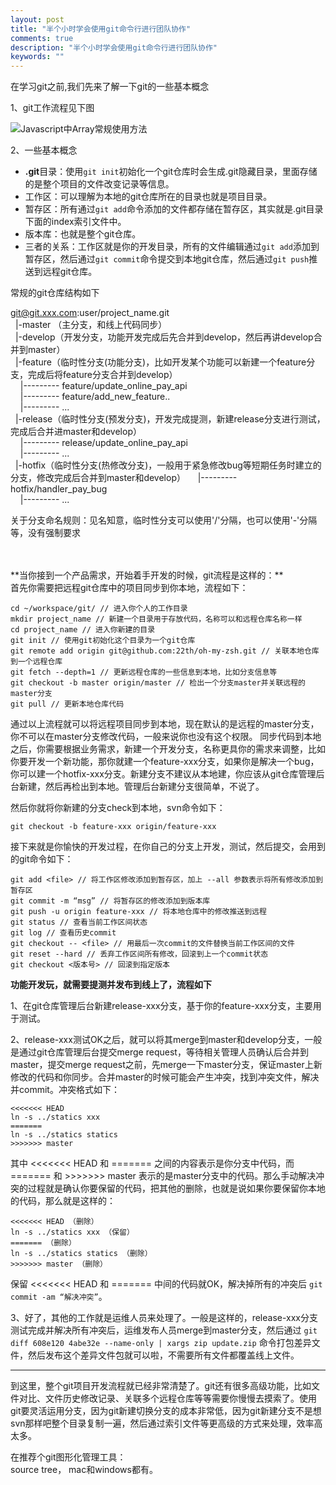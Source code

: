 ```yaml
---
layout: post
title: "半个小时学会使用git命令行进行团队协作"
comments: true
description: "半个小时学会使用git命令行进行团队协作"
keywords: ""
---
```


在学习git之前,我们先来了解一下git的一些基本概念

1、git工作流程见下图

![](http://7xp1dj.com1.z0.glb.clouddn.com/git-work-flow.png "Javascript中Array常规使用方法")

2、一些基本概念

- **.git**目录：使用`git init`初始化一个git仓库时会生成.git隐藏目录，里面存储的是整个项目的文件改变记录等信息。
- 工作区：可以理解为本地的git仓库所在的目录也就是项目目录。
- 暂存区：所有通过`git add`命令添加的文件都存储在暂存区，其实就是.git目录下面的index索引文件中。
- 版本库：也就是整个git仓库。
- 三者的关系：工作区就是你的开发目录，所有的文件编辑通过`git add`添加到暂存区，然后通过`git commit`命令提交到本地git仓库，然后通过`git push`推送到远程git仓库。

常规的git仓库结构如下

git@git.xxx.com:user/project_name.git <br />
&nbsp;&nbsp;|-master （主分支，和线上代码同步）<br />
&nbsp;&nbsp;|-develop（开发分支，功能开发完成后先合并到develop，然后再讲develop合并到master）<br />
&nbsp;&nbsp;|-feature（临时性分支(功能分支)，比如开发某个功能可以新建一个feature分支，完成后将feature分支合并到develop）<br />
&nbsp;&nbsp;&nbsp;&nbsp;|--------- feature/update_online_pay_api <br />
&nbsp;&nbsp;&nbsp;&nbsp;|--------- feature/add_new_feature.. <br />
&nbsp;&nbsp;&nbsp;&nbsp;|--------- ... <br />
&nbsp;&nbsp;|-release（临时性分支(预发分支)，开发完成提测，新建release分支进行测试，完成后合并进master和develop）<br />
&nbsp;&nbsp;&nbsp;&nbsp;|--------- release/update_online_pay_api <br />
&nbsp;&nbsp;&nbsp;&nbsp;|--------- ... <br />
&nbsp;&nbsp;|-hotfix（临时性分支(热修改分支)，一般用于紧急修改bug等短期任务时建立的分支，修改完成后合并到master和develop）
&nbsp;&nbsp;&nbsp;&nbsp;|--------- hotfix/handler_pay_bug <br />
&nbsp;&nbsp;&nbsp;&nbsp;|--------- ... <br />

关于分支命名规则：见名知意，临时性分支可以使用'/'分隔，也可以使用'-'分隔等，没有强制要求

<br />
<br />
**当你接到一个产品需求，开始着手开发的时候，git流程是这样的：** <br />
首先你需要把远程git仓库中的项目同步到你本地，流程如下：

```
cd ~/workspace/git/ // 进入你个人的工作目录
mkdir project_name // 新建一个目录用于存放代码，名称可以和远程仓库名称一样
cd project_name // 进入你新建的目录
git init // 使用git初始化这个目录为一个git仓库
git remote add origin git@github.com:22th/oh-my-zsh.git // 关联本地仓库到一个远程仓库
git fetch --depth=1 // 更新远程仓库的一些信息到本地，比如分支信息等
git checkout -b master origin/master // 检出一个分支master并关联远程的master分支
git pull // 更新本地仓库代码
```

通过以上流程就可以将远程项目同步到本地，现在默认的是远程的master分支，你不可以在master分支修改代码，一般来说你也没有这个权限。
同步代码到本地之后，你需要根据业务需求，新建一个开发分支，名称更具你的需求来调整，比如你要开发一个新功能，那你就建一个feature-xxx分支，如果你是解决一个bug，你可以建一个hotfix-xxx分支。新建分支不建议从本地建，你应该从git仓库管理后台新建，然后再检出到本地。管理后台新建分支很简单，不说了。

然后你就将你新建的分支check到本地，svn命令如下：
```
git checkout -b feature-xxx origin/feature-xxx
```

接下来就是你愉快的开发过程，在你自己的分支上开发，测试，然后提交，会用到的git命令如下：

```
git add <file> // 将工作区修改添加到暂存区，加上 --all 参数表示将所有修改添加到暂存区
git commit -m “msg” // 将暂存区的修改添加到版本库
git push -u origin feature-xxx // 将本地仓库中的修改推送到远程
git status // 查看当前工作区间状态
git log // 查看历史commit
git checkout -- <file> // 用最后一次commit的文件替换当前工作区间的文件
git reset --hard // 丢弃工作区间所有修改，回滚到上一个commit状态
git checkout <版本号> // 回滚到指定版本
```

**功能开发玩，就需要提测并发布到线上了，流程如下**

1、在git仓库管理后台新建release-xxx分支，基于你的feature-xxx分支，主要用于测试。

2、release-xxx测试OK之后，就可以将其merge到master和develop分支，一般是通过git仓库管理后台提交merge request，等待相关管理人员确认后合并到master，提交merge request之前，先merge一下master分支，保证master上新修改的代码和你同步。合并master的时候可能会产生冲突，找到冲突文件，解决并commit。冲突格式如下：

```
<<<<<<< HEAD
ln -s ../statics xxx
=======
ln -s ../statics statics
>>>>>>> master
```

其中 <<<<<<< HEAD 和 ======= 之间的内容表示是你分支中代码，而 ======= 和 >>>>>>> master 表示的是master分支中的代码。那么手动解决冲突的过程就是确认你要保留的代码，把其他的删除，也就是说如果你要保留你本地的代码，那么就是这样的：

```
<<<<<<< HEAD （删除）
ln -s ../statics xxx （保留）
======= （删除）
ln -s ../statics statics （删除）
>>>>>>> master （删除）
```

保留 <<<<<<< HEAD 和 ======= 中间的代码就OK，解决掉所有的冲突后 `git commit -am “解决冲突”`。

3、好了，其他的工作就是运维人员来处理了。一般是这样的，release-xxx分支测试完成并解决所有冲突后，运维发布人员merge到master分支，然后通过 `git diff 608e120 4abe32e --name-only | xargs zip update.zip` 命令打包差异文件，然后发布这个差异文件包就可以啦，不需要所有文件都覆盖线上文件。

<hr>

到这里，整个git项目开发流程就已经非常清楚了。git还有很多高级功能，比如文件对比、文件历史修改记录、关联多个远程仓库等等需要你慢慢去摸索了。使用git要灵活运用分支，因为git新建切换分支的成本非常低，因为git新建分支不是想svn那样吧整个目录复制一遍，然后通过索引文件等更高级的方式来处理，效率高太多。

在推荐个git图形化管理工具：<br />
source tree， mac和windows都有。